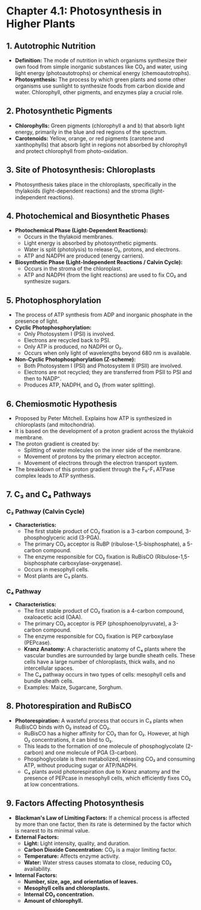 # Chapter 4.1: Photosynthesis in Higher Plants

## 1. Autotrophic Nutrition
- **Definition:** The mode of nutrition in which organisms synthesize their own food from simple inorganic substances like CO₂ and water, using light energy (photoautotrophs) or chemical energy (chemoautotrophs).
- **Photosynthesis:** The process by which green plants and some other organisms use sunlight to synthesize foods from carbon dioxide and water. Chlorophyll, other pigments, and enzymes play a crucial role.

## 2. Photosynthetic Pigments
- **Chlorophylls:** Green pigments (chlorophyll a and b) that absorb light energy, primarily in the blue and red regions of the spectrum.
- **Carotenoids:** Yellow, orange, or red pigments (carotene and xanthophylls) that absorb light in regions not absorbed by chlorophyll and protect chlorophyll from photo-oxidation.

## 3. Site of Photosynthesis: Chloroplasts
- Photosynthesis takes place in the chloroplasts, specifically in the thylakoids (light-dependent reactions) and the stroma (light-independent reactions).

## 4. Photochemical and Biosynthetic Phases
- **Photochemical Phase (Light-Dependent Reactions):**
    - Occurs in the thylakoid membranes.
    - Light energy is absorbed by photosynthetic pigments.
    - Water is split (photolysis) to release O₂, protons, and electrons.
    - ATP and NADPH are produced (energy carriers).
- **Biosynthetic Phase (Light-Independent Reactions / Calvin Cycle):**
    - Occurs in the stroma of the chloroplast.
    - ATP and NADPH (from the light reactions) are used to fix CO₂ and synthesize sugars.

## 5. Photophosphorylation
- The process of ATP synthesis from ADP and inorganic phosphate in the presence of light.
- **Cyclic Photophosphorylation:**
    - Only Photosystem I (PSI) is involved.
    - Electrons are recycled back to PSI.
    - Only ATP is produced, no NADPH or O₂.
    - Occurs when only light of wavelengths beyond 680 nm is available.
- **Non-Cyclic Photophosphorylation (Z-scheme):**
    - Both Photosystem I (PSI) and Photosystem II (PSII) are involved.
    - Electrons are not recycled; they are transferred from PSII to PSI and then to NADP⁺.
    - Produces ATP, NADPH, and O₂ (from water splitting).

## 6. Chemiosmotic Hypothesis
- Proposed by Peter Mitchell. Explains how ATP is synthesized in chloroplasts (and mitochondria).
- It is based on the development of a proton gradient across the thylakoid membrane.
- The proton gradient is created by:
    - Splitting of water molecules on the inner side of the membrane.
    - Movement of protons by the primary electron acceptor.
    - Movement of electrons through the electron transport system.
- The breakdown of this proton gradient through the F₀-F₁ ATPase complex leads to ATP synthesis.

## 7. C₃ and C₄ Pathways

### C₃ Pathway (Calvin Cycle)
- **Characteristics:**
    - The first stable product of CO₂ fixation is a 3-carbon compound, 3-phosphoglyceric acid (3-PGA).
    - The primary CO₂ acceptor is RuBP (ribulose-1,5-bisphosphate), a 5-carbon compound.
    - The enzyme responsible for CO₂ fixation is RuBisCO (Ribulose-1,5-bisphosphate carboxylase-oxygenase).
    - Occurs in mesophyll cells.
    - Most plants are C₃ plants.

### C₄ Pathway
- **Characteristics:**
    - The first stable product of CO₂ fixation is a 4-carbon compound, oxaloacetic acid (OAA).
    - The primary CO₂ acceptor is PEP (phosphoenolpyruvate), a 3-carbon compound.
    - The enzyme responsible for CO₂ fixation is PEP carboxylase (PEPcase).
    - **Kranz Anatomy:** A characteristic anatomy of C₄ plants where the vascular bundles are surrounded by large bundle sheath cells. These cells have a large number of chloroplasts, thick walls, and no intercellular spaces.
    - The C₄ pathway occurs in two types of cells: mesophyll cells and bundle sheath cells.
    - Examples: Maize, Sugarcane, Sorghum.

## 8. Photorespiration and RuBisCO
- **Photorespiration:** A wasteful process that occurs in C₃ plants when RuBisCO binds with O₂ instead of CO₂.
    - RuBisCO has a higher affinity for CO₂ than for O₂. However, at high O₂ concentrations, it can bind to O₂.
    - This leads to the formation of one molecule of phosphoglycolate (2-carbon) and one molecule of PGA (3-carbon).
    - Phosphoglycolate is then metabolized, releasing CO₂ and consuming ATP, without producing sugar or ATP/NADPH.
    - C₄ plants avoid photorespiration due to Kranz anatomy and the presence of PEPcase in mesophyll cells, which efficiently fixes CO₂ at low concentrations.

## 9. Factors Affecting Photosynthesis
- **Blackman's Law of Limiting Factors:** If a chemical process is affected by more than one factor, then its rate is determined by the factor which is nearest to its minimal value.
- **External Factors:**
    - **Light:** Light intensity, quality, and duration.
    - **Carbon Dioxide Concentration:** CO₂ is a major limiting factor.
    - **Temperature:** Affects enzyme activity.
    - **Water:** Water stress causes stomata to close, reducing CO₂ availability.
- **Internal Factors:**
    - **Number, size, age, and orientation of leaves.**
    - **Mesophyll cells and chloroplasts.**
    - **Internal CO₂ concentration.**
    - **Amount of chlorophyll.**
